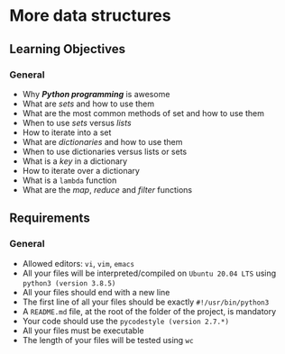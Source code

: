 # More data structures

## Learning Objectives

### General
- Why **_Python programming_** is awesome
- What are _sets_ and how to use them
- What are the most common methods of set and how to use them
- When to use _sets_ versus _lists_
- How to iterate into a set
- What are _dictionaries_ and how to use them
- When to use dictionaries versus lists or sets
- What is a _key_ in a dictionary
- How to iterate over a dictionary
- What is a `lambda` function
- What are the _map_, _reduce_ and _filter_ functions

## Requirements
### General
- Allowed editors: `vi`, `vim`, `emacs`
- All your files will be interpreted/compiled on `Ubuntu 20.04 LTS` using `python3 (version 3.8.5)`
- All your files should end with a new line
- The first line of all your files should be exactly `#!/usr/bin/python3`
- A `README.md` file, at the root of the folder of the project, is mandatory
- Your code should use the `pycodestyle (version 2.7.*)`
- All your files must be executable
- The length of your files will be tested using `wc`
